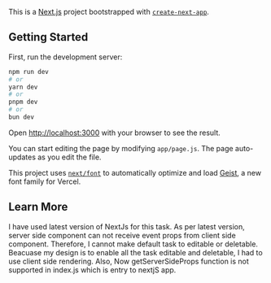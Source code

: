 This is a [Next.js](https://nextjs.org) project bootstrapped with [`create-next-app`](https://nextjs.org/docs/app/api-reference/cli/create-next-app).

## Getting Started

First, run the development server:

```bash
npm run dev
# or
yarn dev
# or
pnpm dev
# or
bun dev
```

Open [http://localhost:3000](http://localhost:3000) with your browser to see the result.

You can start editing the page by modifying `app/page.js`. The page auto-updates as you edit the file.

This project uses [`next/font`](https://nextjs.org/docs/app/building-your-application/optimizing/fonts) to automatically optimize and load [Geist](https://vercel.com/font), a new font family for Vercel.

## Learn More

 I have used latest version of NextJs for this task. As per latest version, server side component can not receive event props from client side component. Therefore, I cannot make default task to editable or deletable. 
 Beacuase my design is to enable all the task editable and deletable, I had to use client side rendering.
 Also, Now getServerSideProps function is not supported in index.js which is entry to nextjS app. 

 
